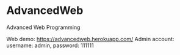 # AdvancedWeb
Advanced Web Programming

Web demo: https://advancedweb.herokuapp.com/
Admin account: username: admin, password: 111111
